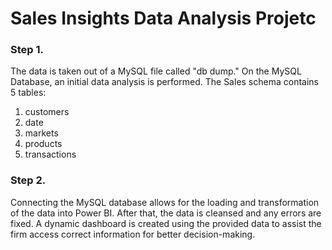 # Sales Insights Data Analysis Projetc
### Step 1.
The data is taken out of a MySQL file called "db dump."
On the MySQL Database, an initial data analysis is performed.
The Sales schema contains 5 tables:
  1. customers
  2. date
  3. markets
  4. products
  5. transactions
### Step 2.
Connecting the MySQL database allows for the loading and transformation of the data into Power BI.
After that, the data is cleansed and any errors are fixed.
A dynamic dashboard is created using the provided data to assist the firm access correct information for better decision-making.
